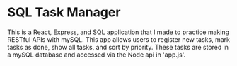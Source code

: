 # SQL Task Manager
This is a React, Express, and SQL application that I made to practice making RESTful APIs with mySQL. This app allows users to register new tasks, mark tasks as done, show all tasks, and sort by priority. These tasks are stored in a mySQL database and accessed via the Node api in 'app.js'.
